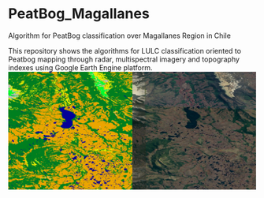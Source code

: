 # PeatBog_Magallanes
Algorithm for PeatBog classification over Magallanes Region in Chile

This repository shows the algorithms for LULC classification oriented to Peatbog mapping through  radar, multispectral imagery and topography indexes using Google Earth Engine platform.  
![](/images/Peatbog.png)

